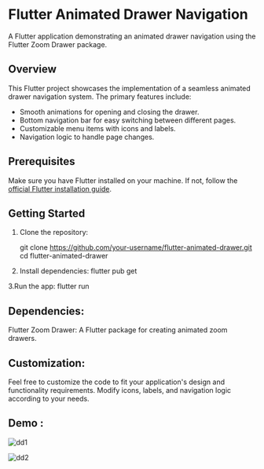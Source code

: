 # Flutter Animated Drawer Navigation

A Flutter application demonstrating an animated drawer navigation using the Flutter Zoom Drawer package.

## Overview

This Flutter project showcases the implementation of a seamless animated drawer navigation system. The primary features include:

- Smooth animations for opening and closing the drawer.
- Bottom navigation bar for easy switching between different pages.
- Customizable menu items with icons and labels.
- Navigation logic to handle page changes.

## Prerequisites

Make sure you have Flutter installed on your machine. If not, follow the [official Flutter installation guide](https://flutter.dev/docs/get-started/install).

## Getting Started

1. Clone the repository:
 
   git clone https://github.com/your-username/flutter-animated-drawer.git
   cd flutter-animated-drawer

2. Install dependencies:
    flutter pub get


3.Run the app:
   flutter run


 ## Dependencies:

Flutter Zoom Drawer: A Flutter package for creating animated zoom drawers.

## Customization:

Feel free to customize the code to fit your application's design and functionality requirements. Modify icons, labels, and navigation logic according to your needs.

## Demo : 


![dd1](https://github.com/Lamia2428/flutter-animated-drawer/assets/99986124/af3a8bb3-e97f-4c29-ba4e-f5c8988ba904)



![dd2](https://github.com/Lamia2428/flutter-animated-drawer/assets/99986124/ba75b6ef-0664-4981-bf44-3b9fafab90e5)







   
